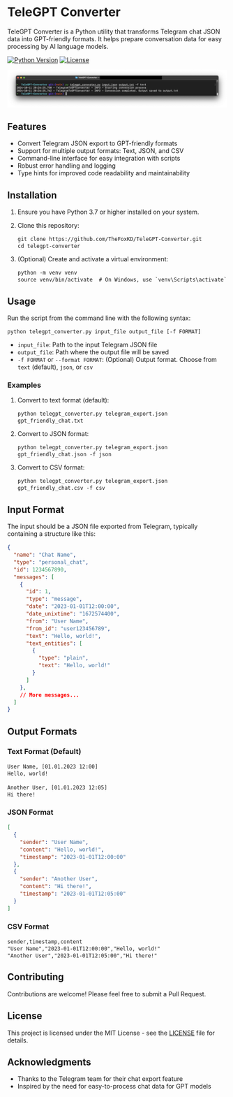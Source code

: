 # TeleGPT Converter

TeleGPT Converter is a Python utility that transforms Telegram chat JSON data into GPT-friendly formats. It helps prepare conversation data for easy processing by AI language models.

[![Python Version](https://img.shields.io/badge/python-3.7%2B-blue)](https://www.python.org/downloads/)
[![License](https://img.shields.io/badge/license-MIT-green)](https://opensource.org/licenses/MIT)

<p align="center">
  <img src="assets/screenshot.png" alt="TeleGPT Converter Screenshot" width="600">
</p>

## Features

- Convert Telegram JSON export to GPT-friendly formats
- Support for multiple output formats: Text, JSON, and CSV
- Command-line interface for easy integration with scripts
- Robust error handling and logging
- Type hints for improved code readability and maintainability

## Installation

1. Ensure you have Python 3.7 or higher installed on your system.

2. Clone this repository:
   ```
   git clone https://github.com/TheFoxKD/TeleGPT-Converter.git
   cd telegpt-converter
   ```

3. (Optional) Create and activate a virtual environment:
   ```
   python -m venv venv
   source venv/bin/activate  # On Windows, use `venv\Scripts\activate`
   ```

## Usage

Run the script from the command line with the following syntax:

```
python telegpt_converter.py input_file output_file [-f FORMAT]
```

- `input_file`: Path to the input Telegram JSON file
- `output_file`: Path where the output file will be saved
- `-f FORMAT` or `--format FORMAT`: (Optional) Output format. Choose from `text` (default), `json`, or `csv`

### Examples

1. Convert to text format (default):
   ```
   python telegpt_converter.py telegram_export.json gpt_friendly_chat.txt
   ```

2. Convert to JSON format:
   ```
   python telegpt_converter.py telegram_export.json gpt_friendly_chat.json -f json
   ```

3. Convert to CSV format:
   ```
   python telegpt_converter.py telegram_export.json gpt_friendly_chat.csv -f csv
   ```

## Input Format

The input should be a JSON file exported from Telegram, typically containing a structure like this:

```json
{
  "name": "Chat Name",
  "type": "personal_chat",
  "id": 1234567890,
  "messages": [
    {
      "id": 1,
      "type": "message",
      "date": "2023-01-01T12:00:00",
      "date_unixtime": "1672574400",
      "from": "User Name",
      "from_id": "user123456789",
      "text": "Hello, world!",
      "text_entities": [
        {
          "type": "plain",
          "text": "Hello, world!"
        }
      ]
    },
    // More messages...
  ]
}
```

## Output Formats

### Text Format (Default)
```
User Name, [01.01.2023 12:00]
Hello, world!

Another User, [01.01.2023 12:05]
Hi there!
```

### JSON Format
```json
[
  {
    "sender": "User Name",
    "content": "Hello, world!",
    "timestamp": "2023-01-01T12:00:00"
  },
  {
    "sender": "Another User",
    "content": "Hi there!",
    "timestamp": "2023-01-01T12:05:00"
  }
]
```

### CSV Format
```csv
sender,timestamp,content
"User Name","2023-01-01T12:00:00","Hello, world!"
"Another User","2023-01-01T12:05:00","Hi there!"
```

## Contributing

Contributions are welcome! Please feel free to submit a Pull Request.

## License

This project is licensed under the MIT License - see the [LICENSE](LICENSE) file for details.

## Acknowledgments

- Thanks to the Telegram team for their chat export feature
- Inspired by the need for easy-to-process chat data for GPT models